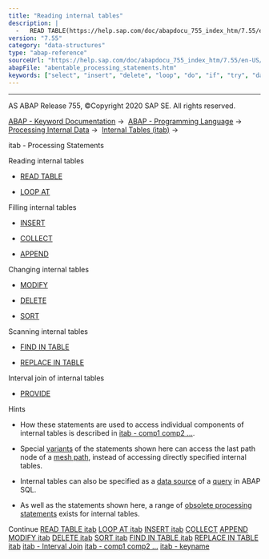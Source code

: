 ```yaml
---
title: "Reading internal tables"
description: |
  -   READ TABLE(https://help.sap.com/doc/abapdocu_755_index_htm/7.55/en-US/abapread_table.htm) -   LOOP AT(https://help.sap.com/doc/abapdocu_755_index_htm/7.55/en-US/abaploop_at_itab_variants.htm) Filling internal tables -   INSERT(https://help.sap.com/doc/abapdocu_755_index_htm/7.55/en-US/abap
version: "7.55"
category: "data-structures"
type: "abap-reference"
sourceUrl: "https://help.sap.com/doc/abapdocu_755_index_htm/7.55/en-US/abentable_processing_statements.htm"
abapFile: "abentable_processing_statements.htm"
keywords: ["select", "insert", "delete", "loop", "do", "if", "try", "data", "internal-table", "abentable", "processing", "statements"]
---
```


* * *

AS ABAP Release 755, ©Copyright 2020 SAP SE. All rights reserved.

[ABAP - Keyword Documentation](https://help.sap.com/doc/abapdocu_755_index_htm/7.55/en-US/abenabap.htm) →  [ABAP - Programming Language](https://help.sap.com/doc/abapdocu_755_index_htm/7.55/en-US/abenabap_reference.htm) →  [Processing Internal Data](https://help.sap.com/doc/abapdocu_755_index_htm/7.55/en-US/abenabap_data_working.htm) →  [Internal Tables (itab)](https://help.sap.com/doc/abapdocu_755_index_htm/7.55/en-US/abenitab.htm) → 

itab - Processing Statements

Reading internal tables

-   [READ TABLE](https://help.sap.com/doc/abapdocu_755_index_htm/7.55/en-US/abapread_table.htm)

-   [LOOP AT](https://help.sap.com/doc/abapdocu_755_index_htm/7.55/en-US/abaploop_at_itab_variants.htm)

Filling internal tables

-   [INSERT](https://help.sap.com/doc/abapdocu_755_index_htm/7.55/en-US/abapinsert_itab.htm)

-   [COLLECT](https://help.sap.com/doc/abapdocu_755_index_htm/7.55/en-US/abapcollect.htm)

-   [APPEND](https://help.sap.com/doc/abapdocu_755_index_htm/7.55/en-US/abapappend.htm)

Changing internal tables

-   [MODIFY](https://help.sap.com/doc/abapdocu_755_index_htm/7.55/en-US/abapmodify_itab.htm)

-   [DELETE](https://help.sap.com/doc/abapdocu_755_index_htm/7.55/en-US/abapdelete_itab.htm)

-   [SORT](https://help.sap.com/doc/abapdocu_755_index_htm/7.55/en-US/abapsort_itab.htm)

Scanning internal tables

-   [FIND IN TABLE](https://help.sap.com/doc/abapdocu_755_index_htm/7.55/en-US/abapfind_itab.htm)

-   [REPLACE IN TABLE](https://help.sap.com/doc/abapdocu_755_index_htm/7.55/en-US/abapfind_itab.htm)

Interval join of internal tables

-   [PROVIDE](https://help.sap.com/doc/abapdocu_755_index_htm/7.55/en-US/abapprovide.htm)

Hints

-   How these statements are used to access individual components of internal tables is described in [itab - comp1 comp2 ...](https://help.sap.com/doc/abapdocu_755_index_htm/7.55/en-US/abenitab_components.htm).

-   Special [variants](https://help.sap.com/doc/abapdocu_755_index_htm/7.55/en-US/abenmesh_path_usage.htm) of the statements shown here can access the last path node of a [mesh path](https://help.sap.com/doc/abapdocu_755_index_htm/7.55/en-US/abenmesh_pathes.htm), instead of accessing directly specified internal tables.

-   Internal tables can also be specified as a [data source](https://help.sap.com/doc/abapdocu_755_index_htm/7.55/en-US/abapselect_itab.htm) of a [query](https://help.sap.com/doc/abapdocu_755_index_htm/7.55/en-US/abenquery_glosry.htm "Glossary Entry") in ABAP SQL.

-   As well as the statements shown here, a range of [obsolete processing statements](https://help.sap.com/doc/abapdocu_755_index_htm/7.55/en-US/abenitab_obsolete.htm) exists for internal tables.

Continue
[READ TABLE itab](https://help.sap.com/doc/abapdocu_755_index_htm/7.55/en-US/abapread_table.htm)
[LOOP AT itab](https://help.sap.com/doc/abapdocu_755_index_htm/7.55/en-US/abaploop_at_itab_variants.htm)
[INSERT itab](https://help.sap.com/doc/abapdocu_755_index_htm/7.55/en-US/abapinsert_itab.htm)
[COLLECT](https://help.sap.com/doc/abapdocu_755_index_htm/7.55/en-US/abapcollect.htm)
[APPEND](https://help.sap.com/doc/abapdocu_755_index_htm/7.55/en-US/abapappend.htm)
[MODIFY itab](https://help.sap.com/doc/abapdocu_755_index_htm/7.55/en-US/abapmodify_itab.htm)
[DELETE itab](https://help.sap.com/doc/abapdocu_755_index_htm/7.55/en-US/abapdelete_itab.htm)
[SORT itab](https://help.sap.com/doc/abapdocu_755_index_htm/7.55/en-US/abapsort_itab.htm)
[FIND IN TABLE itab](https://help.sap.com/doc/abapdocu_755_index_htm/7.55/en-US/abapfind_itab.htm)
[REPLACE IN TABLE itab](https://help.sap.com/doc/abapdocu_755_index_htm/7.55/en-US/abapreplace_itab.htm)
[itab - Interval Join](https://help.sap.com/doc/abapdocu_755_index_htm/7.55/en-US/abeninternal_table_interval_spcl.htm)
[itab - comp1 comp2 ...](https://help.sap.com/doc/abapdocu_755_index_htm/7.55/en-US/abenitab_components.htm)
[itab - keyname](https://help.sap.com/doc/abapdocu_755_index_htm/7.55/en-US/abenkeyname.htm)